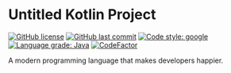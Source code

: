 # Untitled Kotlin Project

[![GitHub license](https://img.shields.io/github/license/ccxxxi/lr-parser)](LICENSE)
[![GitHub last commit](https://img.shields.io/github/last-commit/ccxxxi/lr-parser)](../../commits)
[![Code style: google](https://img.shields.io/badge/code%20style-google-4285F4.svg)](https://github.com/google/google-java-format)
[![Language grade: Java](https://img.shields.io/lgtm/grade/java/g/CCXXXI/lr-parser.svg?logo=lgtm&logoWidth=18)](https://lgtm.com/projects/g/CCXXXI/lr-parser/context:java)
[![CodeFactor](https://www.codefactor.io/repository/github/ccxxxi/lr-parser/badge)](https://www.codefactor.io/repository/github/ccxxxi/lr-parser)

A modern programming language that makes developers happier.
